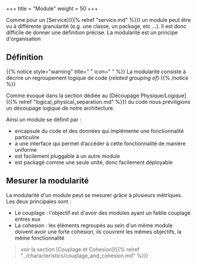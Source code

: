 +++
title = "Module"
weight = 50
+++

Comme pour un [Service]({{% relref "service.md" %}}) un module peut être vu à différente granularité (e.g. une classe, un package, etc ...). Il est donc difficile de donner une définition précise. La modularité est un principe d'organisation

## Définition

{{% notice style="warning" title=" " icon=" " %}}
La modularité consiste à décrire un regroupement logique de code (*related grouping of*)
{{% /notice %}}

Comme évoqué dans la section dédiée au [Découpage Physique/Logique]({{% relref "logical_physical_separation.md" %}}) du code nous préviligions un découpage logique de notre architecture.

Ainsi un module se définit par :
* encapsule du code et des données qui implémente une fonctionnalité particulire
* a une interface qui permet d’accéder à cette fonctionnalité de manière uniforme
* est facilement pluggable à un autre module
* est packagé comme une seule unité, donc facilement déployable


## Mesurer la modularité
La modularité d'un module peut se mesurer grâce à plusieurs métriques. Les deux principales sont :
- Le couplage : l'objectif est d'avoir des modules ayant un faible couplage entres eux
- La cohesion : les éléments regroupés au sein d'un même module doivent avoir une forte cohésion, ils couvrent les mêmes objectifs, la même fonctionnalité

> voir la section [Couplage et Cohesion]({{% relref "../characteristics/couplage_and_cohesion.md" %}})